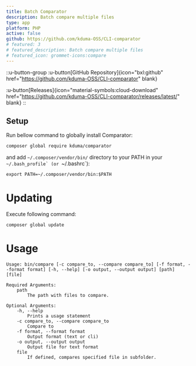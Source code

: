 ```yaml
---
title: Batch Comparator
description: Batch compare multiple files
type: app
platform: PHP
active: false
github: https://github.com/kduma-OSS/CLI-comparator
# featured: 3
# featured_description: Batch compare multiple files
# featured_icon: grommet-icons:compare
---
```


::u-button-group
:u-button[GitHub Repository]{icon="bxl:github" href="https://github.com/kduma-OSS/CLI-comparator" blank}

:u-button[Releases]{icon="material-symbols:cloud-download" href="https://github.com/kduma-OSS/CLI-comparator/releases/latest/" blank}
::

## Setup
Run bellow command to globally install Comparator:

```bash
composer global require kduma/comparator
```

and add `~/.composer/vendor/bin/` directory to your PATH in your ``~/.bash_profile` (or ``~/.bashrc`):

	export PATH=~/.composer/vendor/bin:$PATH

# Updating
Execute following command:

```bash
composer global update
```

# Usage

    Usage: bin/compare [-c compare_to, --compare compare_to] [-f format, --format format] [-h, --help] [-o output, --output output] [path] [file]

    Required Arguments:
    	path
    		The path with files to compare.

    Optional Arguments:
    	-h, --help
    		Prints a usage statement
    	-c compare_to, --compare compare_to
    		Compare to
    	-f format, --format format
    		Output format (text or cli)
    	-o output, --output output
    		Output file for text format
    	file
    		If defined, compares specified file in subfolder.
